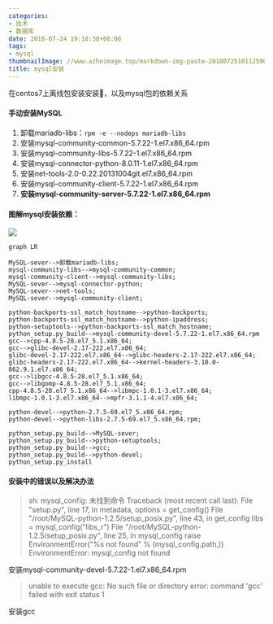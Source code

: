 ```yaml
---
categories:
- 技术
- 数据库
date: 2018-07-24 19:18:38+08:00
tags:
- mysql
thumbnailImage: //www.azheimage.top/markdown-img-paste-20180725101125909.png
title: mysql安装
---
```

在centos7上离线包安装安装，以及mysql包的依赖关系
<!--more-->

#### 手动安装MySQL

1. 卸载mariadb-libs：`rpm -e --nodeps mariadb-libs`
2. 安装mysql-community-common-5.7.22-1.el7.x86_64.rpm
3. 安装mysql-community-libs-5.7.22-1.el7.x86_64.rpm
4. 安装mysql-connector-python-8.0.11-1.el7.x86_64.rpm
5. 安装net-tools-2.0-0.22.20131004git.el7.x86_64.rpm
6. 安装mysql-community-client-5.7.22-1.el7.x86_64.rpm
7. **安装mysql-community-server-5.7.22-1.el7.x86_64.rpm**

#### 图解mysql安装依赖：
![](https://www.azheimage.top/markdown-img-paste-20180725100150545.png)

```mermaid
graph LR

MySQL-sever-->卸载mariadb-libs;
mysql-community-libs-->mysql-community-common;
mysql-community-client-->mysql-community-libs;
MySQL-sever-->mysql-connector-python;
MySQL-sever-->net-tools;
MySQL-sever-->mysql-community-client;

python-backports-ssl_match_hostname-->python-backports;
python-backports-ssl_match_hostname-->python-ipaddress;
python-setuptools-->python-backports-ssl_match_hostname;
python_setup.py_build-->mysql-community-devel-5.7.22-1.el7.x86_64.rpm
gcc-->cpp-4.8.5-28.el7_5.1.x86_64;
gcc-->glibc-devel-2.17-222.el7.x86_64;
glibc-devel-2.17-222.el7.x86_64-->glibc-headers-2.17-222.el7.x86_64;
glibc-headers-2.17-222.el7.x86_64-->kernel-headers-3.10.0-862.9.1.el7.x86_64;
gcc-->libgcc-4.8.5-28.el7_5.1.x86_64;
gcc-->libgomp-4.8.5-28.el7_5.1.x86_64;
cpp-4.8.5-28.el7_5.1.x86_64-->libmpc-1.0.1-3.el7.x86_64;
libmpc-1.0.1-3.el7.x86_64-->mpfr-3.1.1-4.el7.x86_64;

python-devel-->python-2.7.5-69.el7_5.x86_64.rpm;
python-devel-->python-libs-2.7.5-69.el7_5.x86_64.rpm;

python_setup.py_build-->MySQL-sever;
python_setup.py_build-->python-setuptools;
python_setup.py_build-->gcc;
python_setup.py_build-->python-devel;
python_setup.py_install
```

#### 安装中的错误以及解决办法
>sh: mysql_config: 未找到命令
Traceback (most recent call last):
  File "setup.py", line 17, in <module>
    metadata, options = get_config()
  File "/root/MySQL-python-1.2.5/setup_posix.py", line 43, in get_config
    libs = mysql_config("libs_r")
  File "/root/MySQL-python-1.2.5/setup_posix.py", line 25, in mysql_config
    raise EnvironmentError("%s not found" % (mysql_config.path,))
EnvironmentError: mysql_config not found

安装mysql-community-devel-5.7.22-1.el7.x86_64.rpm

>unable to execute gcc: No such file or directory
error: command 'gcc' failed with exit status 1

安装gcc

